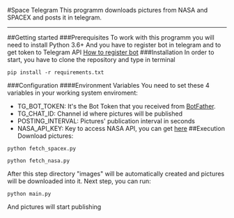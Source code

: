 #Space Telegram
This programm downloads pictures from NASA and SPACEX and posts it in telegram.
***
##Getting started
###Prerequisites
To work with this programm you will need to install Python 3.6+
And you have to register bot in telegram and to get token to Telegram API [How to register bot](https://way23.ru/%D1%80%D0%B5%D0%B3%D0%B8%D1%81%D1%82%D1%80%D0%B0%D1%86%D0%B8%D1%8F-%D0%B1%D0%BE%D1%82%D0%B0-%D0%B2-telegram.html)
###Installation
In order to start, you have to clone the repository and type in terminal
```angular2html
pip install -r requirements.txt
```
###Configuration
####Environment Variables
You need to set these 4 variables in your working system enviroment:
* TG_BOT_TOKEN: It's the Bot Token that you received from [BotFather](https://t.me/BotFather).
* TG_CHAT_ID: Channel id where pictures will be published
* POSTING_INTERVAL: Pictures' publication interval in seconds
* NASA_API_KEY: Key to access NASA API, you can get [here](https://api.nasa.gov) 
##Execution
Download pictures:
```angular2html
python fetch_spacex.py
```
```angular2html
python fetch_nasa.py
```
After this step directory "images" will be automatically created and pictures will be downloaded into it.
Next step, you can run:
```angular2html
python main.py
```
And pictures will start publishing